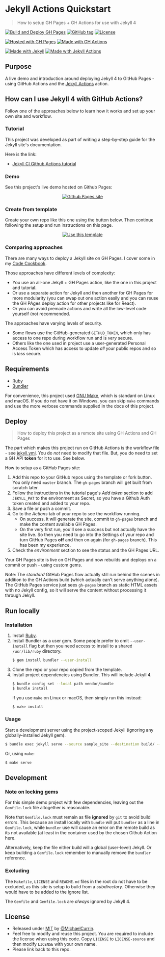 # Jekyll Actions Quickstart
> How to setup GH Pages + GH Actions for use with Jekyll 4

[![Build and Deploy GH Pages](https://github.com/MichaelCurrin/jekyll-actions-quickstart/workflows/Build%20and%20Deploy%20GH%20Pages/badge.svg)](https://github.com/MichaelCurrin/jekyll-actions-quickstart/actions?query=workflow:"Build+and+Deploy+GH+Pages")
[![GitHub tag](https://img.shields.io/github/tag/MichaelCurrin/jekyll-actions-quickstart)](https://github.com/MichaelCurrin/jekyll-actions-quickstart/tags/)
[![License](https://img.shields.io/badge/License-MIT-blue)](#license)

[![Hosted with GH Pages](https://img.shields.io/badge/Hosted_with-GitHub_Pages-blue?logo=github&logoColor=white)](https://pages.github.com/)
[![Made with GH Actions](https://img.shields.io/badge/CI-GitHub_Actions-blue?logo=github-actions&logoColor=white)](https://github.com/features/actions)

[![Made with Jekyll](https://img.shields.io/badge/Jekyll-4.x-blue?logo=jekyll&logoColor=white)](https://jekyllrb.com)
[![Made with Jekyll Actions](https://img.shields.io/badge/Jekyll_Actions-2.x-blue.svg)](https://github.com/marketplace/actions/jekyll-actions)


## Purpose

A live demo and introduction around deploying Jekyll 4 to GitHub Pages - using GitHub Actions and the [Jekyll Actions](https://github.com/marketplace/actions/jekyll-actions) action.


## How can I use Jekyll 4 with GitHub Actions?

Follow one of the approaches below to learn how it works and set up your own site and workflow.

### Tutorial

This project was developed as part of writing a step-by-step guide for the Jekyll site's documentation.

Here is the link:

- [Jekyll CI Github Actions tutorial](https://jekyllrb.com/docs/continuous-integration/github-actions/)

### Demo

See this project's live demo hosted on Github Pages:

<div align="center">
    
[![Github Pages site](https://img.shields.io/badge/site-Github_Pages-blue?style=for-the-badge)](https://michaelcurrin.github.io/jekyll-actions-quickstart/)

</div>

### Create from template

Create your own repo like this one using the button below. Then continue following the setup and run instructions on this page.

<div align="center">

[![Use this template](https://img.shields.io/badge/Use_this_template-2ea44f?style=for-the-badge)](https://github.com/MichaelCurrin/jekyll-actions-quickstart/generate)

</div>

### Comparing approaches

There are many ways to deploy a Jekyll site on GH Pages. I cover some in my [Code Cookbook](https://michaelcurrin.github.io/code-cookbook/recipes/ci-cd/github-actions/workflows/jekyll/).

Those approaches have different levels of complexity:

- You use an all-one Jekyll + GH Pages action, like the one in this project and tutorial.
- Or use a separate action for Jekyll and then another for GH Pages for more modularity (you can swap out one action easily and you can reuse the GH PAges deploy action for other projects like for React).
- Or you can avoid premade actions and write all the low-level code yourself (not recommended.

The approaches have varying levels of security. 

- Some flows use the GitHub-generated `GITHUB_TOKEN`, which only has access to one repo during workflow run and is _very_ secure.
- Others like the one used in project use a user-generated Personal Access Token which has access to update _all_ your public repos and so is _less_ secure.


## Requirements

- [Ruby](https://www.ruby-lang.org/)
- [Bundler](https://bundler.io)

For convenience, this project used [GNU Make](https://www.gnu.org/software/make/), which is standard on Linux and macOS. If you do not have it on Windows, you can skip `make` commands and use the more verbose commands supplied in the docs of this project.


## Deploy
> How to deploy this project as a remote site using GH Actions and GH Pages

The part which makes this project run on GitHub Actions is the workflow file - see [jekyll.yml](/.github/workflows/jekyll.yml). You do _not_ need to modify that file. But, you do need to set a GH API **token** for it to use. See below.

How to setup as a GitHub Pages site:

1. Add this repo to your GitHub repos using the template or fork button. You only need `master` branch. The `gh-pages` branch will get built from scratch later.
1. Follow the instructions in the tutorial page's _Add token_ section to add `JEKYLL_PAT` to the environment as Secret, so you have a Github Auth token created and added to your repo.
1. Save a file or push a commit.
1. Go to the _Actions_ tab of your repo to see the workflow running.
    - On success, it will generate the site, commit to `gh-pages` branch and make the content available GH Pages.
    - On the very first run, you'll see a success but not actually have the site live. So then you need to go into the Settings of your repo and turn GitHub Pages **off** and then on again (for `gh-pages` branch). This has been my experience.
1. Check the _environment_ section to see the status and the GH Pages URL.

Your GH Pages site is live on GH Pages and now rebuilds and deploys on a commit or push - using custom gems.

Note: The _standard_ GitHub Pages flow actually still run behind the scenes in addition to the GH Actions build (which actually can't serve anything alone). The GitHub Pages service just sees `gh-pages` branch as static HTML assets with no Jekyll config, so it will serve the content without processing it through Jekyll.


## Run locally

### Installation

1. Install [Ruby](https://www.ruby-lang.org/en/documentation/installation/#package-management-systems).
2. Install Bundler as a user gem. Some people prefer to omit `--user-install` flag but then you need access to install to a shared `/usr/lib/ruby` directory.
    ```sh
    $ gem install bundler --user-install
    ```
3. Clone the repo or your repo copied from the template.
4. Install project dependencies using Bundler. This will include Jekyll 4.
    ```sh
    $ bundle config set --local path vendor/bundle
    $ bundle install
    ```
    If you use `make` on Linux or macOS, then simply run this instead:
    ```sh
    $ make install
    ```

### Usage

Start a development server using the project-scoped Jekyll (ignoring any globally-installed Jekyll gem).

```sh
$ bundle exec jekyll serve --source sample_site --destination build/ --livereload --trace
```

Or, using `make`:

```sh
$ make serve
```


## Development

<!-- If you've forked this project or used the template so you can make a new site, you can delete this Development section. -->

### Note on locking gems

For this simple demo project with few dependencies, leaving out the `Gemfile.lock` file altogether is reasonable.

Note that `Gemfile.lock` must remain as file **ignored** by `git` to avoid build errors. This because an install locally with `bundle` will put `bundler` as a line in `Gemfile.lock`, while `bundler` use will cause an error on the remote build as its not available (at least in the container used by the chosen Github Action here.

Alternatively, keep the file either build will a global (user-level) Jekyll. Or keep building a `Gemfile.lock` remember to manually remove the `bundler` reference.

### Excluding

The `Makefile`, `LICENSE` and `README.md` files in the root do not have to be excluded, as this site is setup to build from a _subdirectory_. Otherwise they would have to be added to the ignore list.

The `Gemfile` and `Gemfile.lock` are _always_ ignored by Jekyll 4.


## License

- Released under [MIT](/LICENSE) by [@MichaelCurrin](https://github.com/MichaelCurrin).
- Feel free to modify and reuse this project. You are required to include the license when using this code. Copy `LICENSE` to `LICENSE-source` and then modify `LICENSE` with your own name.
- Please link back to this repo.
